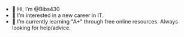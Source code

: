 - 👋 Hi, I’m @Bibs430
- 👀 I’m interested in a new career in IT. 
- 🌱 I’m currently learning "A+" through free online resources. Always looking for help/advice.


<!---
Bibs430/Bibs430 is a ✨ special ✨ repository because its `README.md` (this file) appears on your GitHub profile.
You can click the Preview link to take a look at your changes.
--->
